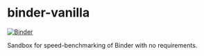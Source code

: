 # binder-vanilla
[![Binder](https://mybinder.org/badge_logo.svg)](https://mybinder.org/v2/gh/git@github.com:kmch/binder-vanilla.git/master)

Sandbox for speed-benchmarking of Binder with no requirements.
